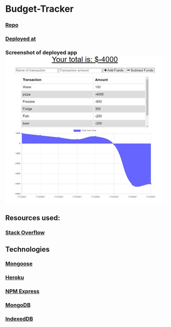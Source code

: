 # Budget-Tracker

### [Repo](https://github.com/JWCoad/Budget-Tracker)

### [Deployed at](https://secure-garden-71217.herokuapp.com/)

### Screenshot of deployed app ![Screenshot](public/assets/images/screenshot.JPG)

## Resources used:

### [Stack Overflow](https://stackoverflow.com/)

## Technologies

### [Mongoose](https://www.npmjs.com/package/mongoose)

### [Heroku](https://www.heroku.com/)

### [NPM Express](https://www.npmjs.com/package/express)

### [MongoDB](https://www.mongodb.com/)

### [IndexedDB](https://developer.mozilla.org/en-US/docs/Web/API/IndexedDB_API)
